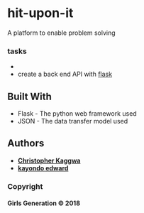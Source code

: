 # hit-upon-it
A platform to enable problem solving

### tasks
- 
- create a back end API with [flask](http://flask.pocoo.org/)


## Built With

* Flask - The python web framework used
* JSON - The data transfer model used



## Authors

* **[Christopher Kaggwa](https://github.com/kaggwachristopher)** 
* **[kayondo edward](https://github.com/amcodex)**

### Copyright 
#### Girls Generation © 2018 